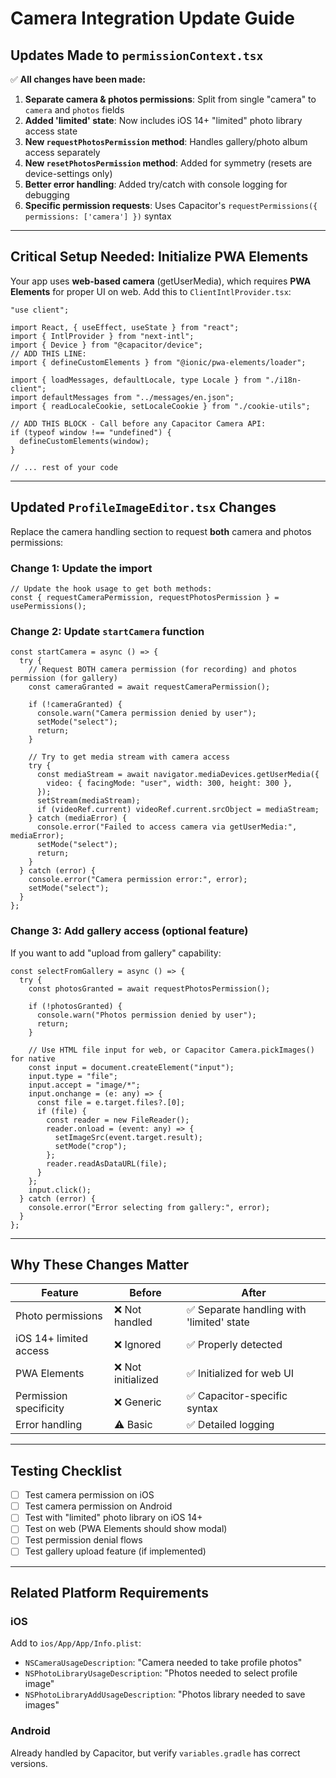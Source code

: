 # Camera Integration Update Guide

## Updates Made to `permissionContext.tsx`

✅ **All changes have been made:**

1. **Separate camera & photos permissions**: Split from single "camera" to `camera` and `photos` fields
2. **Added 'limited' state**: Now includes iOS 14+ "limited" photo library access state
3. **New `requestPhotosPermission` method**: Handles gallery/photo album access separately
4. **New `resetPhotosPermission` method**: Added for symmetry (resets are device-settings only)
5. **Better error handling**: Added try/catch with console logging for debugging
6. **Specific permission requests**: Uses Capacitor's `requestPermissions({ permissions: ['camera'] })` syntax

---

## Critical Setup Needed: Initialize PWA Elements

Your app uses **web-based camera** (getUserMedia), which requires **PWA Elements** for proper UI on web. Add this to `ClientIntlProvider.tsx`:

```tsx
"use client";

import React, { useEffect, useState } from "react";
import { IntlProvider } from "next-intl";
import { Device } from "@capacitor/device";
// ADD THIS LINE:
import { defineCustomElements } from "@ionic/pwa-elements/loader";

import { loadMessages, defaultLocale, type Locale } from "./i18n-client";
import defaultMessages from "../messages/en.json";
import { readLocaleCookie, setLocaleCookie } from "./cookie-utils";

// ADD THIS BLOCK - Call before any Capacitor Camera API:
if (typeof window !== "undefined") {
  defineCustomElements(window);
}

// ... rest of your code
```

---

## Updated `ProfileImageEditor.tsx` Changes

Replace the camera handling section to request **both** camera and photos permissions:

### Change 1: Update the import
```tsx
// Update the hook usage to get both methods:
const { requestCameraPermission, requestPhotosPermission } = usePermissions();
```

### Change 2: Update `startCamera` function
```tsx
const startCamera = async () => {
  try {
    // Request BOTH camera permission (for recording) and photos permission (for gallery)
    const cameraGranted = await requestCameraPermission();
    
    if (!cameraGranted) {
      console.warn("Camera permission denied by user");
      setMode("select");
      return;
    }

    // Try to get media stream with camera access
    try {
      const mediaStream = await navigator.mediaDevices.getUserMedia({
        video: { facingMode: "user", width: 300, height: 300 },
      });
      setStream(mediaStream);
      if (videoRef.current) videoRef.current.srcObject = mediaStream;
    } catch (mediaError) {
      console.error("Failed to access camera via getUserMedia:", mediaError);
      setMode("select");
      return;
    }
  } catch (error) {
    console.error("Camera permission error:", error);
    setMode("select");
  }
};
```

### Change 3: Add gallery access (optional feature)
If you want to add "upload from gallery" capability:

```tsx
const selectFromGallery = async () => {
  try {
    const photosGranted = await requestPhotosPermission();
    
    if (!photosGranted) {
      console.warn("Photos permission denied by user");
      return;
    }
    
    // Use HTML file input for web, or Capacitor Camera.pickImages() for native
    const input = document.createElement("input");
    input.type = "file";
    input.accept = "image/*";
    input.onchange = (e: any) => {
      const file = e.target.files?.[0];
      if (file) {
        const reader = new FileReader();
        reader.onload = (event: any) => {
          setImageSrc(event.target.result);
          setMode("crop");
        };
        reader.readAsDataURL(file);
      }
    };
    input.click();
  } catch (error) {
    console.error("Error selecting from gallery:", error);
  }
};
```

---

## Why These Changes Matter

| Feature | Before | After |
|---------|--------|-------|
| Photo permissions | ❌ Not handled | ✅ Separate handling with 'limited' state |
| iOS 14+ limited access | ❌ Ignored | ✅ Properly detected |
| PWA Elements | ❌ Not initialized | ✅ Initialized for web UI |
| Permission specificity | ❌ Generic | ✅ Capacitor-specific syntax |
| Error handling | ⚠️ Basic | ✅ Detailed logging |

---

## Testing Checklist

- [ ] Test camera permission on iOS
- [ ] Test camera permission on Android
- [ ] Test with "limited" photo library on iOS 14+
- [ ] Test on web (PWA Elements should show modal)
- [ ] Test permission denial flows
- [ ] Test gallery upload feature (if implemented)

---

## Related Platform Requirements

### iOS
Add to `ios/App/App/Info.plist`:
- `NSCameraUsageDescription`: "Camera needed to take profile photos"
- `NSPhotoLibraryUsageDescription`: "Photos needed to select profile image"
- `NSPhotoLibraryAddUsageDescription`: "Photos library needed to save images"

### Android
Already handled by Capacitor, but verify `variables.gradle` has correct versions.
